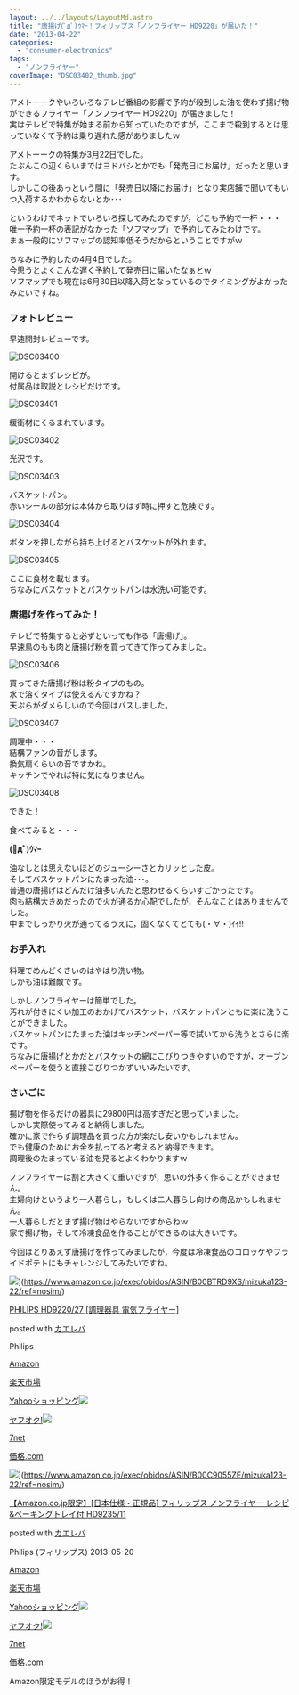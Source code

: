 ```yaml
---
layout: ../../layouts/LayoutMd.astro
title: "唐揚げ(ﾟдﾟ)ｳﾏｰ！フィリップス「ノンフライヤー HD9220」が届いた！"
date: "2013-04-22"
categories: 
  - "consumer-electronics"
tags: 
  - "ノンフライヤー"
coverImage: "DSC03402_thumb.jpg"
---
```


アメトーークやいろいろなテレビ番組の影響で予約が殺到した油を使わず揚げ物ができるフライヤー「ノンフライヤー HD9220」が届きました！  
実はテレビで特集が始まる前から知っていたのですが，ここまで殺到するとは思っていなくて予約は乗り遅れた感がありましたｗ

アメトーークの特集が3月22日でした。  
たぶんこの辺くらいまではヨドバシとかでも「発売日にお届け」だったと思います。  
しかしこの後あっという間に「発売日以降にお届け」となり実店舗で聞いてもいつ入荷するかわからないとか･･･

というわけでネットでいろいろ探してみたのですが，どこも予約で一杯・・・  
唯一予約一杯の表記がなかった「ソフマップ」で予約してみたわけです。  
まぁ一般的にソフマップの認知率低そうだからということですがｗ

ちなみに予約したの4月4日でした。  
今思うとよくこんな遅く予約して発売日に届いたなぁとｗ  
ソフマップでも現在は6月30日以降入荷となっているのでタイミングがよかったみたいですね。

### フォトレビュー

早速開封レビューです。

![DSC03400](/archive/images/DSC03400_thumb.jpg "DSC03400")
  
開けるとまずレシピが。  
付属品は取説とレシピだけです。

![DSC03401](/archive/images/DSC03401_thumb.jpg "DSC03401")
  
緩衝材にくるまれています。

![DSC03402](/archive/images/DSC03402_thumb.jpg "DSC03402")
  
光沢です。

![DSC03403](/archive/images/DSC03403_thumb.jpg "DSC03403")
  
バスケットパン。  
赤いシールの部分は本体から取りはず時に押すと危険です。

![DSC03404](/archive/images/DSC03404_thumb.jpg "DSC03404")
  
ボタンを押しながら持ち上げるとバスケットが外れます。

![DSC03405](/archive/images/DSC03405_thumb.jpg "DSC03405")
  
ここに食材を載せます。  
ちなみにバスケットとバスケットパンは水洗い可能です。

### 唐揚げを作ってみた！

テレビで特集すると必ずといっても作る「唐揚げ」。  
早速鳥のもも肉と唐揚げ粉を買ってきて作ってみました。

![DSC03406](/archive/images/DSC03406_thumb.jpg "DSC03406")
  
買ってきた唐揚げ粉は粉タイプのもの。  
水で溶くタイプは使えるんですかね？  
天ぷらがダメらしいので今回はパスしました。

![DSC03407](/archive/images/DSC03407_thumb.jpg "DSC03407")
  
調理中・・・  
結構ファンの音がします。  
換気扇くらいの音ですかね。  
キッチンでやれば特に気になりません。

![DSC03408](/archive/images/DSC03408_thumb.jpg "DSC03408")
  
できた！

食べてみると・・・

**(ﾟдﾟ)ｳﾏｰ**

油なしとは思えないほどのジューシーさとカリッとした皮。  
そしてバスケットパンにたまった油･･･。  
普通の唐揚げはどんだけ油多いんだと思わせるくらいすごかったです。  
肉も結構大きめだったので火が通るか心配でしたが，そんなことはありませんでした。  
中までしっかり火が通ってるうえに，固くなくてとても(・∀・)ｲｲ!!

### お手入れ

料理でめんどくさいのはやはり洗い物。  
しかも油は難敵です。

しかしノンフライヤーは簡単でした。  
汚れが付きにくい加工のおかげてバスケット，バスケットパンともに楽に洗うことができました。  
バスケットパンにたまった油はキッチンペーパー等で拭いてから洗うとさらに楽です。  
ちなみに唐揚げとかだとバスケットの網にこびりつきやすいのですが，オーブンペーパーを使うと直接こびりつかずいいみたいです。

### さいごに

揚げ物を作るだけの器具に29800円は高すぎだと思っていました。  
しかし実際使ってみると納得しました。  
確かに家で作らず調理品を買った方が楽だし安いかもしれません。  
でも健康のためにお金を払ってると考えると納得できます。  
調理後のたまっている油を見るとよくわかりますｗ

ノンフライヤーは割と大きくて重いですが，思いの外多く作ることができません。  
主婦向けというより一人暮らし，もしくは二人暮らし向けの商品かもしれません。  
一人暮らしだとまず揚げ物はやらないですからねｗ  
家で揚げ物，そして冷凍食品を作ることができるのは大きいです。

今回はとりあえず唐揚げを作ってみましたが，今度は冷凍食品のコロッケやフライドポテトにもチャレンジしてみたいですね。

![](/archive/images/41NBNivoQnL._SL160_.jpg)](https://www.amazon.co.jp/exec/obidos/ASIN/B00BTRD9XS/mizuka123-22/ref=nosim/)

[PHILIPS HD9220/27 \[調理器具 電気フライヤー\]](https://www.amazon.co.jp/exec/obidos/ASIN/B00BTRD9XS/mizuka123-22/ref=nosim/)

posted with [カエレバ](http://kaereba.com)

Philips

[Amazon](http://www.amazon.co.jp/gp/search?keywords=HD9220%2F27&__mk_ja_JP=%83J%83%5E%83J%83i&tag=mizuka123-22 "アマゾン")

[楽天市場](http://hb.afl.rakuten.co.jp/hgc/032b53ee.4b34c5ee.0f4a541e.f440145e/?pc=http%3A%2F%2Fsearch.rakuten.co.jp%2Fsearch%2Fmall%2FHD9220%252F27%2F-%2Ff.1-p.1-s.1-sf.0-st.A-v.2%3Fx%3D0%26scid%3Daf_ich_link_urltxt%26m%3Dhttp%3A%2F%2Fm.rakuten.co.jp%2F "楽天市場")

[Yahooショッピング![](//ad.jp.ap.valuecommerce.com/servlet/gifbanner?sid=3066752&pid=881990642)](//ck.jp.ap.valuecommerce.com/servlet/referral?sid=3066752&pid=881990642&vc_url=http%3A%2F%2Fshopping.search.yahoo.co.jp%2Fsearch%3FuIv%3Don%26ei%3DUTF-8%26tab_ex%3Dcommerce%26slider%3D0%26va%3DHD9220%252F27 "Yahooショッピング")

[ヤフオク!![](//ad.jp.ap.valuecommerce.com/servlet/gifbanner?sid=3066752&pid=881990645)](//ck.jp.ap.valuecommerce.com/servlet/referral?sid=3066752&pid=881990645&vc_url=http%3A%2F%2Fauctions.search.yahoo.co.jp%2Fsearch%3Fvo%3D%26ve%3D%26auccat%3D0%26aucminprice%3D%26aucmaxprice%3D%26aucmin_bidorbuy_price%3D%26aucmax_bidorbuy_price%3D%26loc_cd%3D0%26abatch%3D0%26istatus%3D0%26filtered%3D1%26ei%3DUTF-8%26tab_ex%3Dcommerce%26va%3DHD9220%252F27 "ヤフオク!")

[7net](//ck.jp.ap.valuecommerce.com/servlet/referral?sid=3066752&pid=881990643&vc_url=http%3A%2F%2Fwww.7netshopping.jp%2Fall%2Fsearch_result%2F-%2Fbprice%2Foff%2Fsort%2F0%2Fkword_in%2FHD9220%252F27%2FallGoods%2Fon%2Fsubmit.x%2F30%2Fdisp_result%2F1%2Fsubmit.y%2F9%2Fprvlg%2Foff%2Fnobuy%2Fon%2FsetProduct%2Foff%2Foop%2Fon%2Fctgy%2Fall%2FfromKeywordSearch%2Ftrue "セブンネットショッピング")

[価格.com](http://kakaku.com/search_results/HD9220%2F27/ "kakakucom")

![](/archive/images/316bfBjyDoL._SL160_.jpg)](https://www.amazon.co.jp/exec/obidos/ASIN/B00C9055ZE/mizuka123-22/ref=nosim/)

[【Amazon.co.jp限定】\[日本仕様・正規品\] フィリップス ノンフライヤー レシピ&ベーキングトレイ付 HD9235/11](https://www.amazon.co.jp/exec/obidos/ASIN/B00C9055ZE/mizuka123-22/ref=nosim/)

posted with [カエレバ](http://kaereba.com)

Philips (フィリップス) 2013-05-20

[Amazon](http://www.amazon.co.jp/gp/search?keywords=HD9235%2F11&__mk_ja_JP=%83J%83%5E%83J%83i&tag=mizuka123-22 "アマゾン")

[楽天市場](http://hb.afl.rakuten.co.jp/hgc/032b53ee.4b34c5ee.0f4a541e.f440145e/?pc=http%3A%2F%2Fsearch.rakuten.co.jp%2Fsearch%2Fmall%2FHD9235%252F11%2F-%2Ff.1-p.1-s.1-sf.0-st.A-v.2%3Fx%3D0%26scid%3Daf_ich_link_urltxt%26m%3Dhttp%3A%2F%2Fm.rakuten.co.jp%2F "楽天市場")

[Yahooショッピング![](//ad.jp.ap.valuecommerce.com/servlet/gifbanner?sid=3066752&pid=881990642)](//ck.jp.ap.valuecommerce.com/servlet/referral?sid=3066752&pid=881990642&vc_url=http%3A%2F%2Fshopping.search.yahoo.co.jp%2Fsearch%3FuIv%3Don%26ei%3DUTF-8%26tab_ex%3Dcommerce%26slider%3D0%26va%3DHD9235%252F11 "Yahooショッピング")

[ヤフオク!![](//ad.jp.ap.valuecommerce.com/servlet/gifbanner?sid=3066752&pid=881990645)](//ck.jp.ap.valuecommerce.com/servlet/referral?sid=3066752&pid=881990645&vc_url=http%3A%2F%2Fauctions.search.yahoo.co.jp%2Fsearch%3Fvo%3D%26ve%3D%26auccat%3D0%26aucminprice%3D%26aucmaxprice%3D%26aucmin_bidorbuy_price%3D%26aucmax_bidorbuy_price%3D%26loc_cd%3D0%26abatch%3D0%26istatus%3D0%26filtered%3D1%26ei%3DUTF-8%26tab_ex%3Dcommerce%26va%3DHD9235%252F11 "ヤフオク!")

[7net](//ck.jp.ap.valuecommerce.com/servlet/referral?sid=3066752&pid=881990643&vc_url=http%3A%2F%2Fwww.7netshopping.jp%2Fall%2Fsearch_result%2F-%2Fbprice%2Foff%2Fsort%2F0%2Fkword_in%2FHD9235%252F11%2FallGoods%2Fon%2Fsubmit.x%2F30%2Fdisp_result%2F1%2Fsubmit.y%2F9%2Fprvlg%2Foff%2Fnobuy%2Fon%2FsetProduct%2Foff%2Foop%2Fon%2Fctgy%2Fall%2FfromKeywordSearch%2Ftrue "セブンネットショッピング")

[価格.com](http://kakaku.com/search_results/HD9235%2F11/ "kakakucom")

Amazon限定モデルのほうがお得！

